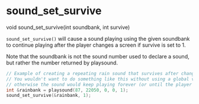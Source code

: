 # sound_set_survive

<Prototype>void sound_set_survive(int soundbank, int survive)</Prototype>

`sound_set_survive()` will cause a sound playing using the given soundbank to continue playing after the player changes a screen if survive is set to 1.

Note that the soundbank is not the sound number used to declare a sound, but rather the number returned by playsound.

```c
// Example of creating a repeating rain sound that survives after changing screens
// You wouldn't want to do something like this without using a global variable,
// otherwise the sound would keep playing forever (or until the player loads a game)
int &rainbank = playsound(87, 22050, 0, 0, 1);
sound_set_survive(&rainbank, 1);
```
